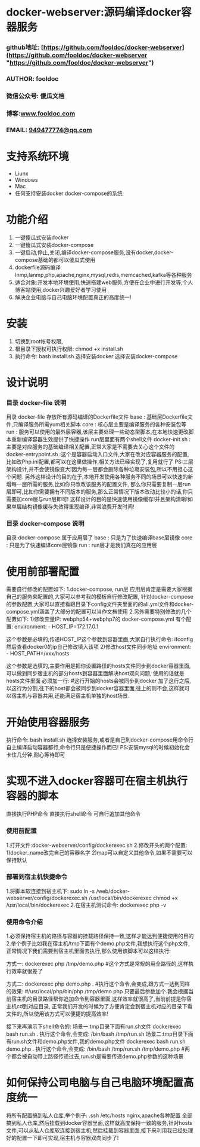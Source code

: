 # docker-webserver:源码编译docker容器服务
### github地址: [https://github.com/fooldoc/docker-webserver](https://github.com/fooldoc/docker-webserver "https://github.com/fooldoc/docker-webserver")
###  AUTHOR: fooldoc
###  微信公众号: 傻瓜文档
###  博客:www.fooldoc.com
###  EMAIL: 949477774@qq.com
支持系统环境
========
* Liunx
* Windows
* Mac
* 任何支持安装docker docker-compose的系统

功能介绍
========
1. 一键傻瓜式安装docker
2. 一键傻瓜式安装docker-compose
3. 一键启动,停止,关闭,编译docker-compose服务,没有docker,docker-compose基础的都可以傻瓜式使用
4. dockerfile源码编译lnmp,lanmp,php,apache,nginx,mysql,redis,memcached,kafka等各种服务
5. 适合对象:开发本地环境使用,快速搭建web服务,方便在企业中进行开发等,个人博客站使用,docker兴趣爱好者学习使用
6. 解决企业电脑与自己电脑环境配置真正的高度统一!


安装
========
1. 切换到root帐号权限,
2. 根目录下授权可执行权限:
chmod +x install.sh
3. 执行命令:
bash install.sh
选择安装docker
选择安装docker-compose 

设计说明
========

### 目录 docker-file 说明 ###
目录 docker-file 存放所有源码编译的Dockerfile文件
base : 基础层Dockerfile文件,只编译服务所需yum相关脚本
core : 核心层主要是编译服务的各种安装包等
run  : 服务可以使用的最外层容器,该层主要处理一些动态型脚本,在本地快速更改脚本重新编译容器生效提供了快捷操作
run层里面有两个shell文件
docker-init.sh :主要是对应服务的基础编译相关配置,正常大家是不需要去关心这个文件的
docker-entrypoint.sh :这个是容器启动入口文件,大家在改对应容器服务的配置,比如改Php.ini配置,都可以在这里做操作,相关方法已经实现了,复用就行了
PS:三层架构设计,并不会使镜像变大!因为每一层都会删除各种垃圾安装包,所以不用担心这个问题.
另外这样设计的目的在于,本地开发使用各种服务不同的场景可以快速的新增每一层所需的服务,比如你只改改该服务的配置文件,
那么你只需要复制一层run层即可,比如你需要拥有不同版本的服务,那么正常情况下版本改动比较小的话,你只需要加core层与run层即可!
这样设计的目的是快速使用镜像缓存!并且架构清晰!如果单层结构镜像缓存失效得重现编译,非常浪费开发时间!

### 目录 docker-compose 说明 ###
目录 docker-compose 属于应用层了
base : 只是为了快速编译base层镜像
core : 只是为了快速编译core层镜像
run  : run层才是我们真在的应用层

使用前部署配置
========

需要自行修改的配置如下:
1.docker-compose, run层 应用层肯定是需要大家根据自己的服务来配置的,大家可以参考我的模板自行修改配置,
针对docker-compose的参数配置,大家可以直接看跟目录下config文件夹里面的的all.yml文件和docker-compose.yml涵盖了大部分的配置可以当作文档使用
2.另外需要特别修改的几个配置如下:
1)修改变量IP:
webphp54+webphp7的 docker-compose.yml
有个配置:
  environment:
    - HOST_IP=172.17.0.1

这个参数是必填的,传递HOST_IP这个参数到容器里面,大家自行执行命令:
ifconfig 
然后查看docker0的ip自己修改填入该项
2)修改host文件同步地址
environment:
    - HOST_PATH=/xxx/hosts

这个参数是选填的,主要作用是把你设置路径的hosts文件同步到docker容器里面,可以做到同步宿主机的部分hosts到容器里面解决host双向问题,
使用的话就是 hosts文件里面 必须加一行:
\#这行开始的hosts会被同步到docker
加了这行之后,以这行为分割,往下的host都会被同步到docker容器里面,往上的则不会,这样就可以宿主机与容器共用,还能满足宿主机单独的host场景.

开始使用容器服务
========

执行命令:
bash install.sh
选择安装服务,或者是自己到docker-compose用命令行自主编译启动容器都行,命令行只是便捷操作而已!
PS:安装mysql的时候初始化会卡住几分钟,耐心等待即可


实现不进入docker容器可在宿主机执行容器的脚本
========
直接执行PHP命令
直接执行shell命令
可自行追加其他命令
###  使用前配置 ### 
1.打开文件:docker-webserver/config/dockerexec.sh
2.修改开头的两个配置:
1)docker_name改完自己的容器名字
2)map可以自定义其他命令,如果不需要可以保持默认
###  部署到宿主机快捷命令 ### 
1.将脚本软连接到宿主机下:
sudo ln -s /web/docker-webserver/config/dockerexec.sh /usr/local/bin/dockerexec
chmod +x /usr/local/bin/dockerexec
2.在宿主机测试命令:
dockerexec php -v

###  使用命令介绍 ### 
1.必须保持宿主机的路径与容器的挂载路径保持一致,这样才能达到便捷使用的目的
2.举个例子比如我在宿主机/tmp下面有个demo.php文件,我想执行这个php文件,正常情况下我们需要到宿主机里面去执行,那么使用该脚本可以这样执行:

方式一:
dockerexec php /tmp/demo.php
\#这个方式是常规的用全路径的,这样执行效率就很差了

方式二:
dockerexec php demo.php .
\#执行这个命令,会变成,跟方式一达到同样的效果:
\#/usr/local/php/bin/php /tmp/demo.php
只要最后参数加个.我会根据当前宿主机的目录路径帮你追加命令到容器里面,这样效率就很高了,当前前提是你宿主机cd到对应目录,
正常我们开发的时候为了方便肯定会到宿主机对应的目录下看文件的,所以使用该方式可以便捷的提高效率!

接下来再演示下shell命令的:
场景一:tmp目录下面有run.sh文件
dockerexec bash run.sh  .
执行这个命令,会变成:
/bin/bash /tmp/run.sh
场景二:tmp目录下面有run.sh文件和demo.php文件,我的demo.php文件
dockerexec bash run.sh demo.php .
执行这个命令,会变成:
/bin/bash /tmp/run.sh /tmp/demo.php
\#两个都会被自动带上路径传递过去,run.sh是需要传递demo.php参数的这种场景


如何保持公司电脑与自己电脑环境配置高度统一
========

将所有配置搞到私人仓库,举个例子:
.ssh
/etc/hosts
nginx,apache各种配置
全部搞到私人仓库,然后挂载到docker容器里面,这样就高度保持一致的服务,针对hosts文件,可以从私人仓库软连接到宿主机,然后挂载到容器里面,接下来利用我已经处理好的配置一下即可实现,宿主机与容器双向同步了!



